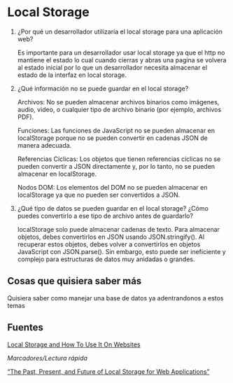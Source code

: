 # Local Storage

1. ¿Por qué un desarrollador utilizaría el local storage para una aplicación web?

    Es importante para un desarrollador usar local storage ya que el http no mantiene el estado lo cual cuando cierras y abras una pagina se volvera al estado inicial por lo que un desarrollador necesita almacenar el estado de la interfaz en local storage.

2. ¿Qué información no se puede guardar en el local storage?

    Archivos: No se pueden almacenar archivos binarios como imágenes, audio, video, o cualquier tipo de archivo binario (por ejemplo, archivos PDF).

    Funciones: Las funciones de JavaScript no se pueden almacenar en localStorage porque no se pueden convertir en cadenas JSON de manera adecuada.

    Referencias Cíclicas: Los objetos que tienen referencias cíclicas no se pueden convertir a JSON directamente y, por lo tanto, no se pueden almacenar en localStorage.

    Nodos DOM: Los elementos del DOM no se pueden almacenar en localStorage ya que no pueden ser convertidos a JSON.

3. ¿Qué tipo de datos se pueden guardar en el local storage? ¿Cómo puedes convertirlo a ese tipo de archivo antes de guardarlo?

    localStorage solo puede almacenar cadenas de texto. Para almacenar objetos, debes convertirlos en JSON usando JSON.stringify(). Al recuperar estos objetos, debes volver a convertirlos en objetos JavaScript con JSON.parse(). Sin embargo, esto puede ser ineficiente y complejo para estructuras de datos muy anidadas o grandes.

## Cosas que quisiera saber más

Quisiera saber como manejar una base de datos ya adentrandonos a estos temas

## Fuentes

[Local Storage and How To Use It On Websites](https://www.smashingmagazine.com/2010/10/local-storage-and-how-to-use-it/)

*Marcadores/Lectura rápida*

[“The Past, Present, and Future of Local Storage for Web Applications”](http://diveinto.html5doctor.com/storage.html)
